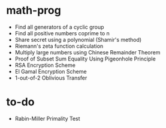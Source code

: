 # math-prog

* Find all generators of a cyclic group
* Find all positive numbers coprime to n
* Share secret using a polynomial (Shamir's method)
* Riemann's zeta function calculation 
* Multiply large numbers using Chinese Remainder Theorem
* Proof of Subset Sum Equality Using Pigeonhole Principle
* RSA Encryption Scheme
* El Gamal Encryption Scheme
* 1-out-of-2 Oblivious Transfer

# to-do
* Rabin-Miller Primality Test